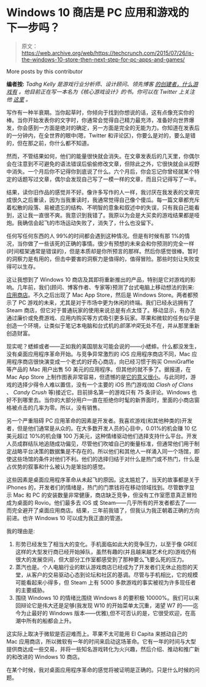 # Windows 10 商店是 PC 应用和游戏的下一步吗？

> 原文：<https://web.archive.org/web/https://techcrunch.com/2015/07/26/is-the-windows-10-store-then-next-step-for-pc-apps-and-games/>

More posts by this contributor

**编者按:** *Tadhg Kelly 是游戏行业分析师、设计顾问、领先博客* [*的创建者，什么游戏有*](https://web.archive.org/web/20230330052717/http://www.whatgamesare.com/) *。他目前正在写一本名为《核心游戏设计》的书。你可以在 Twitter 上关注他* [*这里*](https://web.archive.org/web/20230330052717/https://twitter.com/tiedtiger) *。*

写作有一种半衰期。当你起草时，你倾向于找到你想说的话，这有点像充实你的棒。当你开始发表你的文字时，你通常会觉得自己精力最充沛，准备好向世界爆发，你会感到一方面是绝对的确定，另一方面是完全的无能为力。你知道在发表后的一分钟内，在全世界的眼中(嗯，Twitter 和评论区)，你要么是对的，要么是错的，但在那之前，你什么都不知道。

然而，不管结果如何，他们的能量很快就会消失。在文章发表后的几天里，你偶尔会在注意到不可避免的语法错误后偷偷修改文章，但除此之外，它很快就会从视野中消失。一个月后你不记得你到底说了什么。六个月后，你会忘记你曾经就某个特定的话题写过文章，偶尔会发现自己写了一模一样的文章，而且只记得写了一半。

结果，读你旧作品的感觉并不好。像许多写作的人一样，我讨厌在我发表的文章完成很久之后重读，因为当我重读时，我通常觉得自己像个傻瓜。每一篇文章都充斥着松散的段落、易被遗忘的结构、不明智的意象和叙述中的失误，只有我自己能看到，这让我一直很不爽。我意识到我错了。我原以为会是大买卖的游戏结果都是哑炮。我确信会起飞的市场运动失败了，消失了，什么也没留下。

任何写任何东西的人 99%的时间都会遇到这种情况。但是有时候有那 1%的情况，当你做了一些该死的正确的事情。很少有预想的未来会和你预测的完全一样(时间框架通常是错误的)，但是本质却是你所预言的那样。然后你感觉很棒。暂时的洞察力是有用的，但击中要害的洞察力是值得的，值得冒险。那些时刻让失败变得可以生存。

这让我想到了 Windows 10 商店及其即将重新推出的产品，特别是它对游戏的影响。几年前，我们(顾问、博客作者、专家等)预测了台式电脑上移动想法的到来:[应用商店](https://web.archive.org/web/20230330052717/http://www.whatgamesare.com/2011/01/the-mac-app-store-and-the-pc-gamepocalypse-trends.html)。不久之后出现了 Mac App Store，然后是 Windows Store。两者都预示了 PC 游戏的未来，尤其是对于市场中更为休闲的终端。我们已经永远拥有了 Steam 商店，但它对于普通玩家的使用来说总是有点太怪了。移动显示，有办法通过廉价或免费游戏、应用内购买等方式吸引更多玩家。苹果和微软的任务似乎是创造一个环境，让类似于笔记本电脑和台式机的*部落冲突*无处不在，并从那里重新创造财富。

现实呢？蟋蟀或者——正如我的美国朋友可能会说的——小蟋蟀。什么都没发生，没有桌面应用程序革命开始。与竞争异常激烈的 iOS 应用程序商店不同，Mac 应用程序商店很快演变成一个老式的好奇心商店，向已经习惯于购买 OmniGraffle 等产品的 Mac 用户出售 50 美元的应用程序。但其他的就不多了。据报道，在 Mac App Store 上制作图表非常容易，但遗憾的是[它的意义很小](https://web.archive.org/web/20230330052717/http://blog.soff.es/redacted-for-mac-launch)。与此同时，游戏的选择少得令人难以置信，没有一个主要的 iOS 热门游戏(如 *Clash of Clans* 、 *Candy Crush* 等)接近它。目前排名第一的游戏只有 75 条评论。Windows 也好不到哪里去。当你的大部分用户一直在拒绝你时髦的新界面时，里面的小商店窗格被点击的几率为零。所以，没有销售。

另一个严重阻碍 PC 应用革命的因素是开发者。我喜欢游戏(和其他种类的)开发者，但是他们通常是从众的。在大多数开发人员的心目中，0.01%的机会赚 10 亿美元超过 10%的机会赚 100 万美元，这种情绪驱动他们选择支持什么平台。开发人员成群结队地追随成功偏见，尽管他们吹嘘自己的衡量标准，但通常他们用于制定战略平台决策的数据集是不存在的。所以他们和其他人一样涌入同一个场馆，即使这些场馆的条件对他们不利。他们的选择归结于对什么是热门或不热门，什么是占优势的叙事和什么被认为是笨拙的感觉。

这些因素是桌面应用程序革命从未起飞的原因。这太尴尬了，当天的故事都是关于 iPhones 的，开发者们的情绪是，热门的门票钱将在移动领域找到。尽管数字显示 Mac 和 PC 的安装数量非常健康，商店缺乏竞争，但没有工作室愿意真正冒险成为桌面的 Rovio。他们最多去 iOS 或 Steam——几乎所有的开发者都去了——而完全避开了桌面应用商店。结果，三年前我错了，但我认为我正朝着正确的方向前进。也许 Windows 10 可以成为我正直的管道。

我的理由是:

1.  形势已经发生了相当大的变化。手机面临如此大的竞争压力，以至于像 GREE 这样的大型发行商已经开始掉队，虽然有趣的(并且越来越艺术化的)游戏仍有很大的发展空间，但大部分工作室都感受到了那种要么飞要么死的压力。
2.  蒸汽也是。个人电脑行业的默认游戏商店已经成为了开发者们无休止抱怨的天堂，从客户的交易驱动心态到论坛和社区的基调。尽管与手机相比，它的规模可能看起来小得多，但 Steam 上有 5000 多款游戏的事实被视为许多现任者的主要威胁。
3.  围绕 Windows 10 的情绪比围绕 Windows 8 的要积极 10000%。我们可以来回辩论它是伟大还是足够(我发现 W10 的开始菜单太沉重，渴望 W7 的——迄今为止最好的 Windows 版本——优雅),但不可否认的是，它很受欢迎，在高潮中所有的船都会上升。

这实际上取决于微软是否迎难而上。苹果不太可能用 El Capita 来撼动自己的 Mac 应用商店，所以微软有一年的时间来启动这场革命。它有一年的时间与大型提供商达成一些交易，并将一些知名游戏转化为火兴趣，然后介绍、推动和推广新的和改进的 Windows 10 商店。

在某个时候，我对桌面应用程序革命的感觉将被证明是正确的。只是什么时候的问题。